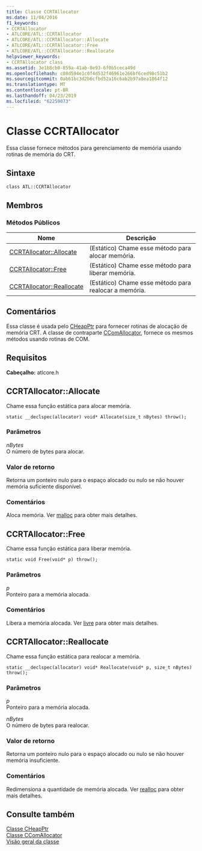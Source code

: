 ```yaml
---
title: Classe CCRTAllocator
ms.date: 11/04/2016
f1_keywords:
- CCRTAllocator
- ATLCORE/ATL::CCRTAllocator
- ATLCORE/ATL::CCRTAllocator::Allocate
- ATLCORE/ATL::CCRTAllocator::Free
- ATLCORE/ATL::CCRTAllocator::Reallocate
helpviewer_keywords:
- CCRTAllocator class
ms.assetid: 3e1b8cb0-859a-41ab-8e93-6f0b5ceca49d
ms.openlocfilehash: c08d594e1c0f4d532f46961e266bf6ced98c51b2
ms.sourcegitcommit: 0ab61bc3d2b6cfbd52a16c6ab2b97a8ea1864f12
ms.translationtype: MT
ms.contentlocale: pt-BR
ms.lasthandoff: 04/23/2019
ms.locfileid: "62259073"
---
```

# <a name="ccrtallocator-class"></a>Classe CCRTAllocator

Essa classe fornece métodos para gerenciamento de memória usando rotinas de memória do CRT.

## <a name="syntax"></a>Sintaxe

```
class ATL::CCRTAllocator
```

## <a name="members"></a>Membros

### <a name="public-methods"></a>Métodos Públicos

|Nome|Descrição|
|----------|-----------------|
|[CCRTAllocator::Allocate](#allocate)|(Estático) Chame esse método para alocar memória.|
|[CCRTAllocator::Free](#free)|(Estático) Chame esse método para liberar memória.|
|[CCRTAllocator::Reallocate](#reallocate)|(Estático) Chame esse método para realocar a memória.|

## <a name="remarks"></a>Comentários

Essa classe é usada pelo [CHeapPtr](../../atl/reference/cheapptr-class.md) para fornecer rotinas de alocação de memória CRT. A classe de contraparte [CComAllocator](../../atl/reference/ccomallocator-class.md), fornece os mesmos métodos usando rotinas de COM.

## <a name="requirements"></a>Requisitos

**Cabeçalho:** atlcore.h

##  <a name="allocate"></a>  CCRTAllocator::Allocate

Chame essa função estática para alocar memória.

```
static __declspec(allocator) void* Allocate(size_t nBytes) throw();
```

### <a name="parameters"></a>Parâmetros

*nBytes*<br/>
O número de bytes para alocar.

### <a name="return-value"></a>Valor de retorno

Retorna um ponteiro nulo para o espaço alocado ou nulo se não houver memória suficiente disponível.

### <a name="remarks"></a>Comentários

Aloca memória. Ver [malloc](../../c-runtime-library/reference/malloc.md) para obter mais detalhes.

##  <a name="free"></a>  CCRTAllocator::Free

Chame essa função estática para liberar memória.

```
static void Free(void* p) throw();
```

### <a name="parameters"></a>Parâmetros

*p*<br/>
Ponteiro para a memória alocada.

### <a name="remarks"></a>Comentários

Libera a memória alocada. Ver [livre](../../c-runtime-library/reference/free.md) para obter mais detalhes.

##  <a name="reallocate"></a>  CCRTAllocator::Reallocate

Chame essa função estática para realocar a memória.

```
static __declspec(allocator) void* Reallocate(void* p, size_t nBytes) throw();
```

### <a name="parameters"></a>Parâmetros

*p*<br/>
Ponteiro para a memória alocada.

*nBytes*<br/>
O número de bytes para realocar.

### <a name="return-value"></a>Valor de retorno

Retorna um ponteiro nulo para o espaço alocado ou nulo se não houver memória insuficiente.

### <a name="remarks"></a>Comentários

Redimensiona a quantidade de memória alocada. Ver [realloc](../../c-runtime-library/reference/realloc.md) para obter mais detalhes.

## <a name="see-also"></a>Consulte também

[Classe CHeapPtr](../../atl/reference/cheapptr-class.md)<br/>
[Classe CComAllocator](../../atl/reference/ccomallocator-class.md)<br/>
[Visão geral da classe](../../atl/atl-class-overview.md)
